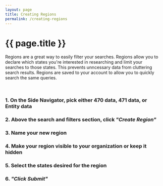 ```yaml
---
layout: page
title: Creating Regions
permalink: /creating-regions
---
```


# {{ page.title }}
Regions are a great way to easily filter your searches. Regions allow you to declare which states you're interested in researching and limit your searches to those states. This prevents unncessary data from cluttering search results. Regions are saved to your account to allow you to quickly search the same queries.

<br>

### 1. On the Side Navigator, pick either 470 data, 471 data, or Entity data
### 2. Above the search and filters section, click *"Create Region"*
### 3. Name your new region
### 4. Make your region visible to your organization or keep it hidden
### 5. Select the states desired for the region
### 6. *"Click Submit"*
